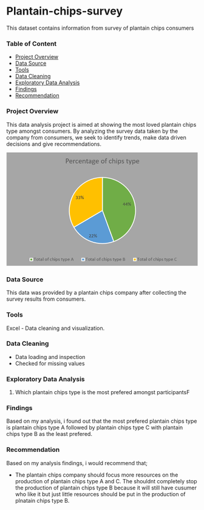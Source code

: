 # Plantain-chips-survey
This dataset contains information from survey of plantain chips consumers 

### Table of Content
- [Project Overview](#project-overview)
- [Data Source](#data_source)
- [Tools](#tools)
- [Data Cleaning](#data_cleaning)
- [Exploratory Data Analysis](#exploratory_data_analysis)
- [Findings](#findings)
- [Recommendation](#recommenadation)

### Project Overview

This data analysis project is aimed at showing the most loved plantain chips type amongst consumers. By analyzing the survey data taken by the company from consumers, we seek to identify trends, make data driven decisions and give recommendations.

![alt](https://github.com/Awasume-Marylin/Plantain-chips-survey/blob/806bbbdffb9def2ce50d8a6fcda609266d2973b1/Results/Percentage_of_chips_type.png)

### Data Source

This data was provided by a plantain chips company after collecting the survey results from consumers.

### Tools

Excel - Data cleaning and visualization.

### Data Cleaning

- Data loading and inspection
- Checked for missing values
  
 ### Exploratory Data Analysis

 
1. Which plantain chips type is the most prefered amongst participantsF
 
 ### Findings

 Based on my analysis, i found out that the most prefered plantain chips type is plantain chips type A followed by plantain 
 chips type C with plantain chips type B as the least prefered.

### Recommendation

Based on my analysis findings, i would recommend that;
- The plantain chips company should focus more resources on the production of plantain chips type A and C. The shouldnt completely stop the production of plantain chips type B because it will still have cusumer who like it but just little resources should be put in the production of plnatain chips type B.

  
